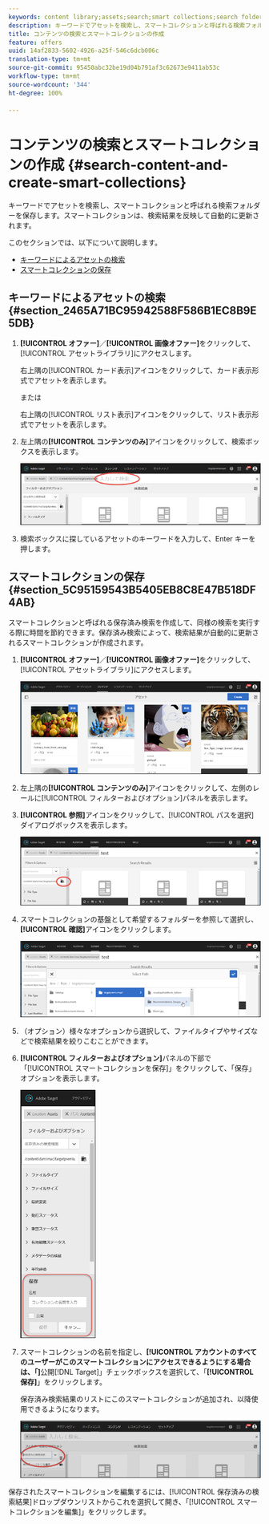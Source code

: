 ```yaml
---
keywords: content library;assets;search;smart collections;search folder;filter
description: キーワードでアセットを検索し、スマートコレクションと呼ばれる検索フォルダーを保存します。スマートコレクションは、検索結果を反映して自動的に更新されます。
title: コンテンツの検索とスマートコレクションの作成
feature: offers
uuid: 14af2833-5602-4926-a25f-546c6dcb006c
translation-type: tm+mt
source-git-commit: 95450abc32be19d04b791af3c62673e9411ab53c
workflow-type: tm+mt
source-wordcount: '344'
ht-degree: 100%

---
```



# コンテンツの検索とスマートコレクションの作成 {#search-content-and-create-smart-collections}

キーワードでアセットを検索し、スマートコレクションと呼ばれる検索フォルダーを保存します。スマートコレクションは、検索結果を反映して自動的に更新されます。

このセクションでは、以下について説明します。

* [キーワードによるアセットの検索](/help/c-experiences/c-manage-content/filter-and-search-content.md#section_2465A71BC95942588F586B1EC8B9E5DB)
* [スマートコレクションの保存](/help/c-experiences/c-manage-content/filter-and-search-content.md#section_5C95159543B5405EB8C8E47B518DF4AB)

## キーワードによるアセットの検索 {#section_2465A71BC95942588F586B1EC8B9E5DB}

1. **[!UICONTROL オファー]**／**[!UICONTROL 画像オファー]**&#x200B;をクリックして、[!UICONTROL アセットライブラリ]にアクセスします。

   右上隅の[!UICONTROL カード表示]アイコンをクリックして、カード表示形式でアセットを表示します。

   または

   右上隅の[!UICONTROL リスト表示]アイコンをクリックして、リスト表示形式でアセットを表示します。

1. 左上隅の&#x200B;**[!UICONTROL コンテンツのみ]**&#x200B;アイコンをクリックして、検索ボックスを表示します。

   ![](assets/search_assets.png)

1. 検索ボックスに探しているアセットのキーワードを入力して、Enter キーを押します。

## スマートコレクションの保存 {#section_5C95159543B5405EB8C8E47B518DF4AB}

スマートコレクションと呼ばれる保存済み検索を作成して、同様の検索を実行する際に時間を節約できます。保存済み検索によって、検索結果が自動的に更新されるスマートコレクションが作成されます。

1. **[!UICONTROL オファー]**／**[!UICONTROL 画像オファー]**&#x200B;をクリックして、[!UICONTROL アセットライブラリ]にアクセスします。

   ![](assets/content.png)

1. 左上隅の&#x200B;**[!UICONTROL コンテンツのみ]**&#x200B;アイコンをクリックして、左側のレールに[!UICONTROL フィルターおよびオプション]パネルを表示します。
1. **[!UICONTROL 参照]**&#x200B;アイコンをクリックして、[!UICONTROL パスを選択]ダイアログボックスを表示します。

   ![](assets/browse_folders.png)

1. スマートコレクションの基盤として希望するフォルダーを参照して選択し、**[!UICONTROL 確認]**&#x200B;アイコンをクリックします。

   ![](assets/browse_folders2.png)

1. （オプション）様々なオプションから選択して、ファイルタイプやサイズなどで検索結果を絞りこむことができます。
1. **[!UICONTROL フィルターおよびオプション]**&#x200B;パネルの下部で「[!UICONTROL スマートコレクションを保存]」をクリックして、「保存」オプションを表示します。

   ![](assets/save_smart_collection_options.png)

1. スマートコレクションの名前を指定し、**[!UICONTROL アカウントのすべてのユーザーがこのスマートコレクションにアクセスできるようにする場合は、「]**&#x200B;公開[!DNL Target]」チェックボックスを選択して、「**[!UICONTROL 保存]**」をクリックします。

   保存済み検索結果のリストにこのスマートコレクションが追加され、以降使用できるようになります。

   ![](assets/saved_smart_collection.png)

保存されたスマートコレクションを編集するには、[!UICONTROL 保存済みの検索結果]ドロップダウンリストからこれを選択して開き、「[!UICONTROL スマートコレクションを編集]」をクリックします。
